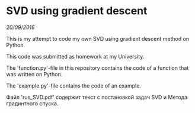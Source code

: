 # SVD using gradient descent

*20/09/2016*

This is my attempt to code my own SVD using gradient descent method on Python. 

This code was submitted as homework at my University.

The 'function.py'-file in this repository contains the code of a function that was written on Python.

The 'example.py'-file contains the code of an example.

Файл 'rus_SVD.pdf' содержит текст с постановкой задач SVD и Метода градинтного спуска.
